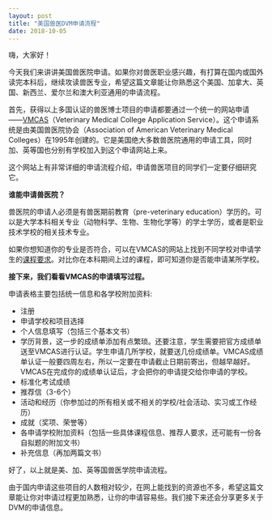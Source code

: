 ```yaml
---
layout: post
title: "美国兽医DVM申请流程"
date: 2018-10-05
---
```


嗨，大家好！

今天我们来讲讲美国兽医院申请。如果你对兽医职业感兴趣，有打算在国内或国外读完本科后，继续攻读兽医专业，希望这篇文章能让你熟悉这个美国、加拿大、英国、新西兰、爱尔兰和澳大利亚通用的申请流程。

首先，获得以上多国认证的兽医博士项目的申请都要通过一个统一的网站申请 ——[VMCAS](http://www.aavmc.org)（Veterinary Medical College Application Service）。这个申请系统是由美国兽医院协会（Association of American Veterinary Medical Colleges）在1995年创建的。它是美国绝大多数兽医院通用的申请工具，同时加、英等国也分别有学校加入到这个申请网站上来。

这个网站上有非常详细的申请流程介绍，申请兽医项目的同学们一定要仔细研究它。

**谁能申请兽医院？**

兽医院的申请人必须是有兽医期前教育（pre-veterinary education）学历的。可以是大学本科相关专业（动物科学、生物、生物化学等）的学士学历，或者是职业技术学校的相关技术专业。

如果你想知道你的专业是否符合，可以在VMCAS的网站上找到不同学校对申请学生的[课程要求](http://www.aavmc.org/assets/site_18/files/vmcas/prereqchart.pdf)。对比你在本科期间上过的课程，即可知道你是否能申请某所学校。

**接下来，我们看看VMCAS的申请填写过程。**

申请表格主要包括统一信息和各学校附加资料:  
* 注册
* 申请学校和项目选择
* 个人信息填写（包括三个基本文书）
* 学历背景，这一步的成绩单添加有点繁琐。还要注意，学生需要把官方成绩单送至VMCAS进行认证。学生申请几所学校，就要送几份成绩单。VMCAS成绩单认证一般要四周左右，所以一定要在申请截止日期前寄出，但越早越好。VMCAS在完成你的成绩单认证后，才会把你的申请提交给你申请的学校。
* 标准化考试成绩
* 推荐信（3-6个）
* 活动和经历（你参加过的所有相关或不相关的学校/社会活动、实习或工作经历）
* 成就（奖项、荣誉等）
* 各申请学校附加资料（包括一些具体课程信息、推荐人要求，还可能有一份各自拟题的附加文书）
* 补充信息（再加两篇文书）

好了，以上就是美、加、英等国兽医学院申请流程。

由于国内申请这些项目的人数相对较少，在网上能找到的资源也不多，希望这篇文章能让你对申请过程更加熟悉，让你的申请容易些。我们接下来还会分享更多关于DVM的申请信息。

